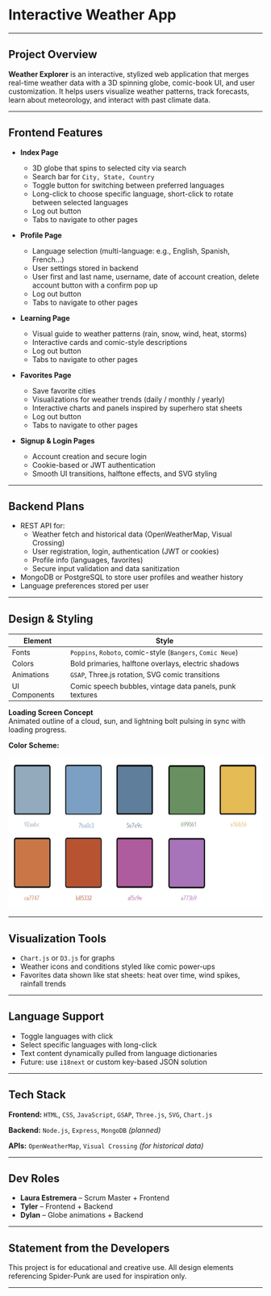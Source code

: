 # Interactive Weather App

---

## Project Overview

**Weather Explorer** is an interactive, stylized web application that merges real-time weather data with a 3D spinning globe, comic-book UI, and user customization. It helps users visualize weather patterns, track forecasts, learn about meteorology, and interact with past climate data.

---

## Frontend Features 

- **Index Page**  
  - 3D globe that spins to selected city via search  
  - Search bar for `City, State, Country`  
  - Toggle button for switching between preferred languages
  - Long-click to choose specific language, short-click to rotate between selected languages
  - Log out button
  - Tabs to navigate to other pages

- **Profile Page**  
  - Language selection (multi-language: e.g., English, Spanish, French...)  
  - User settings stored in backend
  - User first and last name, username, date of account creation, delete account button with a confirm pop up
  - Log out button
  - Tabs to navigate to other pages

- **Learning Page**  
  - Visual guide to weather patterns (rain, snow, wind, heat, storms)  
  - Interactive cards and comic-style descriptions
  - Log out button
  - Tabs to navigate to other pages

- **Favorites Page**  
  - Save favorite cities  
  - Visualizations for weather trends (daily / monthly / yearly)  
  - Interactive charts and panels inspired by superhero stat sheets
  - Log out button
  - Tabs to navigate to other pages

- **Signup & Login Pages**  
  - Account creation and secure login  
  - Cookie-based or JWT authentication  
  - Smooth UI transitions, halftone effects, and SVG styling

---

## Backend Plans

- REST API for:
  - Weather fetch and historical data (OpenWeatherMap, Visual Crossing)
  - User registration, login, authentication (JWT or cookies)
  - Profile info (languages, favorites)
  - Secure input validation and data sanitization
- MongoDB or PostgreSQL to store user profiles and weather history
- Language preferences stored per user

---

## Design & Styling

| Element | Style |
|--------|-------|
| Fonts | `Poppins`, `Roboto`, comic-style (`Bangers`, `Comic Neue`) |
| Colors | Bold primaries, halftone overlays, electric shadows |
| Animations | `GSAP`, Three.js rotation, SVG comic transitions |
| UI Components | Comic speech bubbles, vintage data panels, punk textures |

**Loading Screen Concept**  
Animated outline of a cloud, sun, and lightning bolt pulsing in sync with loading progress.

**Color Scheme:**  
<p align="center">
  <img src="https://github.com/irllyliketoast/Interactive-Weather-App/blob/15140ad07e457c669dab4b4a5191707573efa366/Technical%20Documentation/ColorPalette.png" width="900" height ="300">
</p>

---

## Visualization Tools

- `Chart.js` or `D3.js` for graphs
- Weather icons and conditions styled like comic power-ups
- Favorites data shown like stat sheets: heat over time, wind spikes, rainfall trends

---

## Language Support

- Toggle languages with click
- Select specific languages with long-click
- Text content dynamically pulled from language dictionaries
- Future: use `i18next` or custom key-based JSON solution

---

## Tech Stack

**Frontend:**
`HTML`, `CSS`, `JavaScript`, `GSAP`, `Three.js`, `SVG`, `Chart.js`

**Backend:**
`Node.js`, `Express`, `MongoDB` *(planned)*

**APIs:**
`OpenWeatherMap`, `Visual Crossing` *(for historical data)*

---

## Dev Roles

* **Laura Estremera** – Scrum Master + Frontend
* **Tyler** – Frontend + Backend
* **Dylan** – Globe animations + Backend 

---

## Statement from the Developers

This project is for educational and creative use. All design elements referencing Spider-Punk are used for inspiration only.




---
